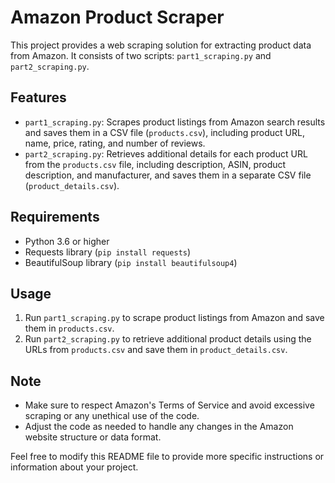 
# Amazon Product Scraper

This project provides a web scraping solution for extracting product data from Amazon. It consists of two scripts: `part1_scraping.py` and `part2_scraping.py`. 

## Features

- `part1_scraping.py`: Scrapes product listings from Amazon search results and saves them in a CSV file (`products.csv`), including product URL, name, price, rating, and number of reviews.
- `part2_scraping.py`: Retrieves additional details for each product URL from the `products.csv` file, including description, ASIN, product description, and manufacturer, and saves them in a separate CSV file (`product_details.csv`).

## Requirements

- Python 3.6 or higher
- Requests library (`pip install requests`)
- BeautifulSoup library (`pip install beautifulsoup4`)

## Usage

1. Run `part1_scraping.py` to scrape product listings from Amazon and save them in `products.csv`.
2. Run `part2_scraping.py` to retrieve additional product details using the URLs from `products.csv` and save them in `product_details.csv`.

## Note

- Make sure to respect Amazon's Terms of Service and avoid excessive scraping or any unethical use of the code.
- Adjust the code as needed to handle any changes in the Amazon website structure or data format.

Feel free to modify this README file to provide more specific instructions or information about your project.

